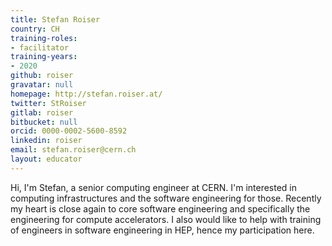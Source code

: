 ```yaml
---
title: Stefan Roiser
country: CH
training-roles:
- facilitator
training-years:
- 2020
github: roiser
gravatar: null
homepage: http://stefan.roiser.at/
twitter: StRoiser
gitlab: roiser
bitbucket: null
orcid: 0000-0002-5600-8592
linkedin: roiser
email: stefan.roiser@cern.ch
layout: educator
---
```


Hi, I'm Stefan, a senior computing engineer at CERN. I'm interested in computing infrastructures and the software engineering for those. Recently my heart is close again to core software engineering and specifically the engineering for compute accelerators. I also would like to help with training of engineers in software engineering in HEP, hence my participation here.
